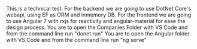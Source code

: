 This is a technical test.
For the backend we are going to use DotNet Core's webapi, using EF as ORM and inmemory DB.
For the frontend we are going to use Angular 7 with rxjs for reactivity and angular-material for ease the design process.
You are to open the Companies Folder with VS Code and from the command line run "donet run"
You are to open the Angular folder with VS Code and from the command line run "ng serve"